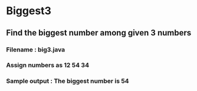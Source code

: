 # Biggest3
## Find the biggest number among given 3 numbers

### Filename : big3.java
### Assign numbers as  12 54   34
### Sample output : The biggest number is 54
